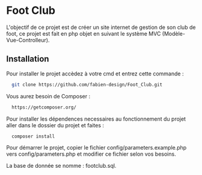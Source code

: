 
# Foot Club 

L'objectif de ce projet est de créer un site internet de gestion de son club de foot, ce projet est fait en php objet en suivant le système MVC (Modèle-Vue-Controlleur).




## Installation

Pour installer le projet accèdez à votre cmd et entrez cette commande&nbsp;:

```bash
  git clone https://github.com/fabien-design/Foot_Club.git
```


Vous aurez besoin de Composer :

```bash
  https://getcomposer.org/
```



Pour installer les dépendences necessaires au fonctionnement du projet aller dans le dossier du projet et faites : 

```bash
  composer install
```



Pour démarrer le projet, copier le fichier config/parameters.example.php vers config/parameters.php et modifier ce fichier selon vos besoins.

La base de donnée se nomme :  footclub.sql. 

